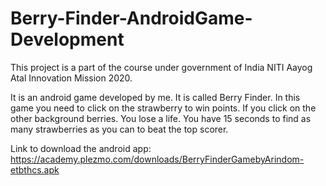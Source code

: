 # Berry-Finder-AndroidGame-Development
This project is a part of the course under government of India NITI Aayog Atal Innovation Mission 2020.

It is an android game developed by me. It is called Berry Finder. In this game  you need to click on the strawberry to win points. If you  click on the other background berries. You lose a life. You have 15 seconds to find as many strawberries as you can to beat the top scorer. 

Link to download the android app: https://academy.plezmo.com/downloads/BerryFinderGamebyArindom-etbthcs.apk
